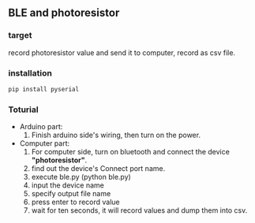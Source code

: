 ## BLE and photoresistor 

### target

record photoresistor value and send it to computer, record as csv file.

### installation

```bash
pip install pyserial
```

### Toturial

- Arduino part:
  1. Finish arduino side's wiring, then turn on the power.
- Computer part:
  1. For computer side, turn on bluetooth and connect the device **"photoresistor"**.
  2. find out the device's Connect port name.
  3. execute ble.py (python ble.py)
  4. input the device name
  5. specify output file name
  6. press enter to record value
  7. wait for ten seconds, it will record values and dump them into csv.

